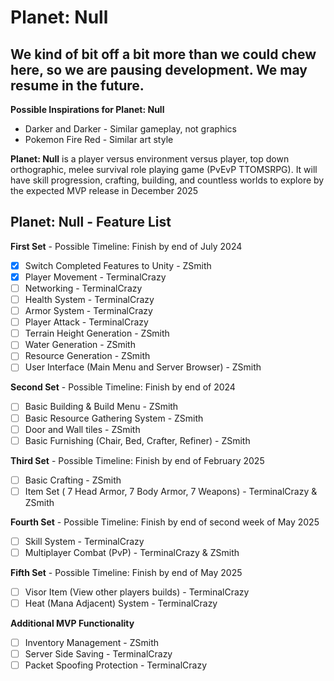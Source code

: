 # Planet: Null
## We kind of bit off a bit more than we could chew here, so we are pausing development. We may resume in the future.

**Possible Inspirations for Planet: Null**
- Darker and Darker - Similar gameplay, not graphics
- Pokemon Fire Red - Similar art style

**Planet: Null** is a player versus environment versus player, top down orthographic, melee survival role playing game (PvEvP TTOMSRPG). It will have skill progression, crafting, building, and countless worlds to explore by the expected MVP release in December 2025

## Planet: Null - Feature List

**First Set** - Possible Timeline: Finish by end of July 2024
- [X] Switch Completed Features to Unity - ZSmith
- [X] Player Movement - TerminalCrazy
- [ ] Networking - TerminalCrazy
- [ ] Health System - TerminalCrazy
- [ ] Armor System - TerminalCrazy
- [ ] Player Attack - TerminalCrazy
- [ ] Terrain Height Generation - ZSmith
- [ ] Water Generation - ZSmith
- [ ] Resource Generation - ZSmith
- [ ] User Interface (Main Menu and Server Browser) - ZSmith

**Second Set** - Possible Timeline: Finish by end of 2024
- [ ] Basic Building & Build Menu - ZSmith
- [ ] Basic Resource Gathering System - ZSmith
- [ ] Door and Wall tiles - ZSmith
- [ ] Basic Furnishing (Chair, Bed, Crafter, Refiner) - ZSmith

**Third Set** - Possible Timeline: Finish by end of February 2025
- [ ] Basic Crafting - ZSmith
- [ ] Item Set ( 7 Head Armor, 7 Body Armor, 7 Weapons) - TerminalCrazy & ZSmith

**Fourth Set** - Possible Timeline: Finish by end of second week of May 2025
- [ ] Skill System - TerminalCrazy
- [ ] Multiplayer Combat (PvP) - TerminalCrazy & ZSmith

**Fifth Set** - Possible Timeline: Finish by end of May 2025
- [ ] Visor Item (View other players builds) - TerminalCrazy
- [ ] Heat (Mana Adjacent) System - TerminalCrazy

**Additional MVP Functionality**
- [ ] Inventory Management - ZSmith
- [ ] Server Side Saving - TerminalCrazy
- [ ] Packet Spoofing Protection - TerminalCrazy
